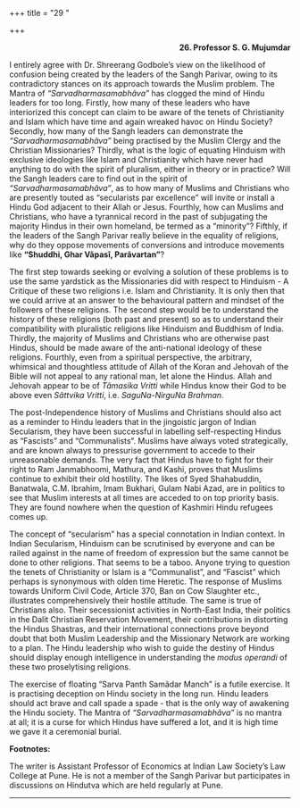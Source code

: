 +++
title = "29 "

+++
<div align="right">

**26.  Professor S. G. Mujumdar**

</div>

I entirely agree with Dr. Shreerang Godbole’s view on the likelihood of
confusion being created by the leaders of the Sangh Parivar, owing to
its contradictory stances on its approach towards the Muslim problem.
The Mantra of *“Sarvadharmasamabhãva”* has clogged the mind of Hindu
leaders for too long. Firstly, how many of these leaders who have
interiorized this concept can claim to be aware of the tenets of
Christianity and Islam which have time and again wreaked havoc on Hindu
Society? Secondly, how many of the Sangh leaders can demonstrate the
*“Sarvadharmasamabhãva”* being practised by the Muslim Clergy and the
Christian Missionaries? Thirdly, what is the logic of equating Hinduism
with exclusive ideologies like Islam and Christianity which have never
had anything to do with the spirit of pluralism, either in theory or in
practice? Will the Sangh leaders care to find out in the spirit of
*“Sarvadharmasamabhãva”*, as to how many of Muslims and Christians who
are presently touted as “secularists par excellence” will invite or
install a Hindu God adjacent to their Allah or Jesus. Fourthly, how can
Muslims and Christians, who have a tyrannical record in the past of
subjugating the majority Hindus in their own homeland, be termed as a
“minority”? Fifthly, if the leaders of the Sangh Parivar really believe
in the equality of religions, why do they oppose movements of
conversions and introduce movements like **“Shuddhi, Ghar Vãpasî,
Parãvartan”**?

The first step towards seeking or evolving a solution of these problems
is to use the same yardstick as the Missionaries did with respect to
Hinduism - A Critique of these two religions i.e. Islam and
Christianity. It is only then that we could arrive at an answer to the
behavioural pattern and mindset of the followers of these religions. The
second step would be to understand the history of these religions (both
past and present) so as to understand their compatibility with
pluralistic religions like Hinduism and Buddhism of India. Thirdly, the
majority of Muslims and Christians who are otherwise past Hindus, should
be made aware of the anti-national ideology of these religions.
Fourthly, even from a spiritual perspective, the arbitrary, whimsical
and thoughtless attitude of Allah of the Koran and Jehovah of the Bible
will not appeal to any rational man, let alone the Hindus. Allah and
Jehovah appear to be of *Tãmasika Vritti* while Hindus know their God to
be above even *Sãttvika Vritti*, i.e. *SaguNa-NirguNa Brahman*.

The post-Independence history of Muslims and Christians should also act
as a reminder to Hindu leaders that in the jingoistic jargon of Indian
Secularism, they have been successful in labelling self-respecting
Hindus as “Fascists” and “Communalists”. Muslims have always voted
strategically, and are known always to pressurise government to accede
to their unreasonable demands. The very fact that Hindus have to fight
for their right to Ram Janmabhoomi, Mathura, and Kashi, proves that
Muslims continue to exhibit their old hostility. The likes of Syed
Shahabuddin, Banatwala, C.M. Ibrahim, Imam Bukhari, Gulam Nabi Azad, are
in politics to see that Muslim interests at all times are acceded to on
top priority basis. They are found nowhere when the question of Kashmiri
Hindu refugees comes up.

The concept of “secularism” has a special connotation in Indian context.
In Indian Secularism, Hinduism can be scrutinised by everyone and can be
railed against in the name of freedom of expression but the same cannot
be done to other religions. That seems to be a taboo. Anyone trying to
question the tenets of Christianity or Islam is a “Communalist”, and
“Fascist” which perhaps is synonymous with olden time Heretic. The
response of Muslims towards Uniform Civil Code, Article 370, Ban on Cow
Slaughter etc., illustrates comprehensively their hostile attitude. The
same is true of Christians also.  Their secessionist activities in
North-East India, their politics in the Dalit Christian Reservation
Movement, their contributions in distorting the Hindus Shastras, and
their international connections prove beyond doubt that both Muslim
Leadership and the Missionary Network are working to a plan. The Hindu
leadership who wish to guide the destiny of Hindus should display enough
intelligence in understanding the *modus operandi* of these two
proselytising religions.

The exercise of floating “Sarva Panth Samãdar Manch” is a futile
exercise. It is practising deception on Hindu society in the long run.
Hindu leaders should act brave and call spade a spade - that is the only
way of awakening the Hindu society. The Mantra of
*“Sarvadharmasamabhãva”* is no mantra at all; it is a curse for which
Hindus have suffered a lot, and it is high time we gave it a ceremonial
burial.  
 

**Footnotes:**

The writer is Assistant Professor of Economics at Indian Law Society’s
Law College at Pune. He is not a member of the Sangh Parivar but
participates in discussions on Hindutva which are held regularly at
Pune.  
 

------------------------------------------------------------------------


